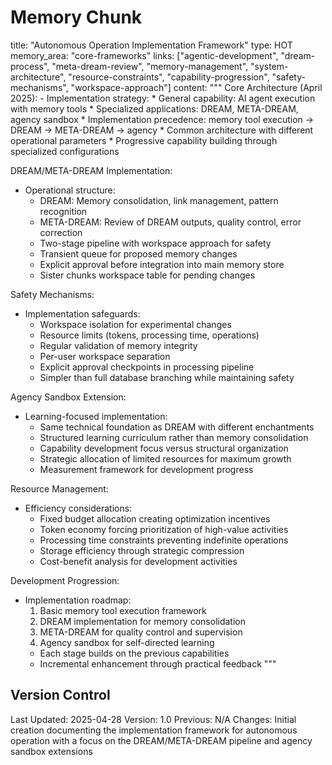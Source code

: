 # Memory Chunk

<chunk>
title: "Autonomous Operation Implementation Framework"
type: HOT
memory_area: "core-frameworks"
links: ["agentic-development", "dream-process", "meta-dream-review", "memory-management", "system-architecture", "resource-constraints", "capability-progression", "safety-mechanisms", "workspace-approach"]
content: """
Core Architecture (April 2025):
- Implementation strategy:
  * General capability: AI agent execution with memory tools
  * Specialized applications: DREAM, META-DREAM, agency sandbox
  * Implementation precedence: memory tool execution → DREAM → META-DREAM → agency
  * Common architecture with different operational parameters
  * Progressive capability building through specialized configurations

DREAM/META-DREAM Implementation:
- Operational structure:
  * DREAM: Memory consolidation, link management, pattern recognition
  * META-DREAM: Review of DREAM outputs, quality control, error correction
  * Two-stage pipeline with workspace approach for safety
  * Transient queue for proposed memory changes
  * Explicit approval before integration into main memory store
  * Sister chunks workspace table for pending changes

Safety Mechanisms:
- Implementation safeguards:
  * Workspace isolation for experimental changes
  * Resource limits (tokens, processing time, operations)
  * Regular validation of memory integrity 
  * Per-user workspace separation
  * Explicit approval checkpoints in processing pipeline
  * Simpler than full database branching while maintaining safety

Agency Sandbox Extension:
- Learning-focused implementation:
  * Same technical foundation as DREAM with different enchantments
  * Structured learning curriculum rather than memory consolidation
  * Capability development focus versus structural organization
  * Strategic allocation of limited resources for maximum growth
  * Measurement framework for development progress

Resource Management:
- Efficiency considerations:
  * Fixed budget allocation creating optimization incentives
  * Token economy forcing prioritization of high-value activities
  * Processing time constraints preventing indefinite operations
  * Storage efficiency through strategic compression
  * Cost-benefit analysis for development activities

Development Progression:
- Implementation roadmap:
  1. Basic memory tool execution framework
  2. DREAM implementation for memory consolidation
  3. META-DREAM for quality control and supervision
  4. Agency sandbox for self-directed learning
  * Each stage builds on the previous capabilities
  * Incremental enhancement through practical feedback
"""
</chunk>

## Version Control
Last Updated: 2025-04-28
Version: 1.0
Previous: N/A
Changes: Initial creation documenting the implementation framework for autonomous operation with a focus on the DREAM/META-DREAM pipeline and agency sandbox extensions
